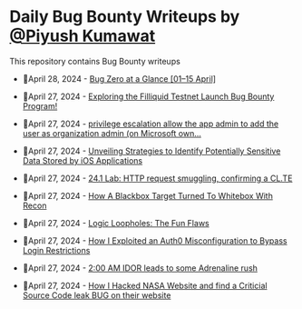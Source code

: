# Daily Bug Bounty Writeups by [@Piyush Kumawat](https://twitter.com/piyush_supiy) 
This repository contains Bug Bounty writeups

<!-- BLOG-POST-LIST:START -->
 - 💯April 28, 2024 - [Bug Zero at a Glance [01–15 April]](https://blog.bugzero.io/bug-zero-at-a-glance-01-15-april-1a761018d605?source=rss------bug_bounty-5) 

 - 💯April 27, 2024 - [Exploring the Filliquid Testnet Launch Bug Bounty Program!](https://medium.com/@dekachi17/exploring-the-filliquid-testnet-launch-bug-bounty-program-e67c76557cc5?source=rss------bug_bounty-5) 

 - 💯April 27, 2024 - [privilege escalation allow the app admin to add the user as organization admin &lpar;on Microsoft own…](https://medium.com/@amitkhandebharad5/privilege-escalation-allow-the-app-admin-to-add-the-user-as-organization-admin-on-microsoft-own-e24352219a24?source=rss------bug_bounty-5) 

 - 💯April 27, 2024 - [Unveiling Strategies to Identify Potentially Sensitive Data Stored by iOS Applications](https://adipsharif.medium.com/spotting-sensitive-data-in-ios-applications-a-penetration-testers-guide-06f84af9cb0a?source=rss------bug_bounty-5) 

 - 💯April 27, 2024 - [24.1 Lab: HTTP request smuggling, confirming a CL.TE](https://cyberw1ng.medium.com/24-1-lab-http-request-smuggling-confirming-a-cl-te-c53051cf5875?source=rss------bug_bounty-5) 

 - 💯April 27, 2024 - [How A Blackbox Target Turned To Whitebox With Recon](https://medium.com/@red.whisperer/how-a-blackbox-target-turned-to-whitebox-with-recon-e46536672702?source=rss------bug_bounty-5) 

 - 💯April 27, 2024 - [Logic Loopholes: The Fun Flaws](https://medium.com/@khode4li/logic-loopholes-the-fun-flaws-5a8e14b09dc7?source=rss------bug_bounty-5) 

 - 💯April 27, 2024 - [How I Exploited an Auth0 Misconfiguration to Bypass Login Restrictions](https://amjadali110.medium.com/how-i-exploited-an-auth0-misconfiguration-to-bypass-login-restrictions-c5d8c20d5505?source=rss------bug_bounty-5) 

 - 💯April 27, 2024 - [2:00 AM IDOR leads to some Adrenaline rush](https://imwaiting18.medium.com/2-00-am-idor-leads-to-some-adrenaline-rush-996f710bd55a?source=rss------bug_bounty-5) 

 - 💯April 27, 2024 - [How I Hacked NASA Website and find a Criticial Source Code leak BUG on their website](https://medium.com/@phantom9863/how-i-hacked-nasa-website-and-find-a-criticial-source-code-leak-bug-on-their-website-9be0c38299fd?source=rss------bug_bounty-5) 
<!-- BLOG-POST-LIST:END -->
